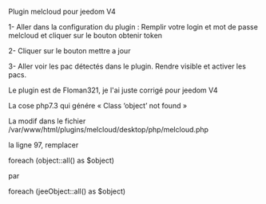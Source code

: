 Plugin melcloud pour jeedom V4

1- Aller dans la configuration du plugin :
Remplir votre login et mot de passe melcloud et cliquer sur le bouton obtenir token

2- Cliquer sur le bouton mettre a jour

3- Aller voir les pac détectés dans le plugin.
Rendre visible et activer les pacs.

Le plugin est de Floman321, je l'ai juste corrigé pour jeedom V4


La cose php7.3 qui génére « Class ‘object’ not found »

La modif dans le fichier /var/www/html/plugins/melcloud/desktop/php/melcloud.php

la ligne 97, remplacer

foreach (object::all() as $object)

par

foreach (jeeObject::all() as $object)
